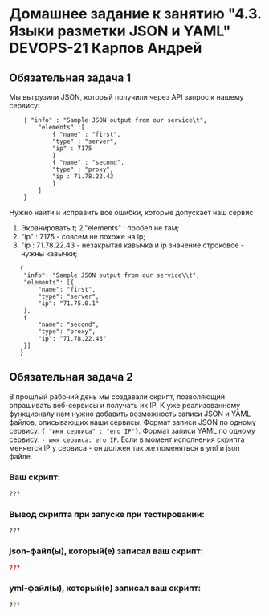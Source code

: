 # Домашнее задание к занятию "4.3. Языки разметки JSON и YAML" DEVOPS-21 Карпов Андрей


## Обязательная задача 1
Мы выгрузили JSON, который получили через API запрос к нашему сервису:
```
    { "info" : "Sample JSON output from our service\t",
        "elements" :[
            { "name" : "first",
            "type" : "server",
            "ip" : 7175 
            }
            { "name" : "second",
            "type" : "proxy",
            "ip : 71.78.22.43
            }
        ]
    }
```
  Нужно найти и исправить все ошибки, которые допускает наш сервис
  1. Экранировать t;
  2."elements" : пробел не там;
  3. "ip" : 7175  - совсем не похоже на ip;
  4. "ip : 71.78.22.43 - незакрытая кавычка и ip значение строковое - нужны кавычки;
  
```
   {
   	"info": "Sample JSON output from our service\\t",
   	"elements": [{
   		"name": "first",
   		"type": "server",
   		"ip": "71.75.0.1"
   	}, 
    {
   		"name": "second",
   		"type": "proxy",
   		"ip": "71.78.22.43"
   	}]
   }
```

## Обязательная задача 2
В прошлый рабочий день мы создавали скрипт, позволяющий опрашивать веб-сервисы и получать их IP. К уже реализованному функционалу нам нужно добавить возможность записи JSON и YAML файлов, описывающих наши сервисы. Формат записи JSON по одному сервису: `{ "имя сервиса" : "его IP"}`. Формат записи YAML по одному сервису: `- имя сервиса: его IP`. Если в момент исполнения скрипта меняется IP у сервиса - он должен так же поменяться в yml и json файле.

### Ваш скрипт:
```python
???
```

### Вывод скрипта при запуске при тестировании:
```
???
```

### json-файл(ы), который(е) записал ваш скрипт:
```json
???
```

### yml-файл(ы), который(е) записал ваш скрипт:
```yaml
???
```
